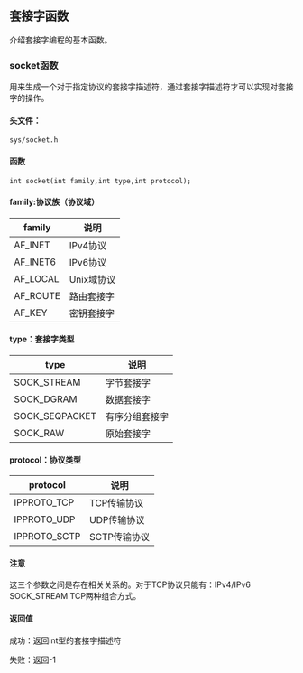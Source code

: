 ## 套接字函数
介绍套接字编程的基本函数。  
### socket函数

用来生成一个对于指定协议的套接字描述符，通过套接字描述符才可以实现对套接字的操作。

#### 头文件：

`sys/socket.h`

#### 函数

`int socket(int family,int type,int protocol);`

#### family:协议族（协议域）

|family|说明|
|----|------|
|AF_INET|IPv4协议|
|AF_INET6|IPv6协议|
|AF_LOCAL|Unix域协议|
|AF_ROUTE|路由套接字|
|AF_KEY|密钥套接字|

#### type：套接字类型

|type|说明|
|----|-----|
|SOCK_STREAM|字节套接字|
|SOCK_DGRAM|数据套接字|
|SOCK_SEQPACKET|有序分组套接字|
|SOCK_RAW|原始套接字|

#### protocol：协议类型

|protocol|说明|
|----|-----|
|IPPROTO_TCP|TCP传输协议|
|IPPROTO_UDP|UDP传输协议|
|IPPROTO_SCTP|SCTP传输协议|

#### 注意

这三个参数之间是存在相关关系的。对于TCP协议只能有：IPv4/IPv6 SOCK_STREAM TCP两种组合方式。

#### 返回值

成功：返回int型的套接字描述符

失败：返回-1

